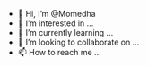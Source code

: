 - 👋 Hi, I’m @Momedha
- 👀 I’m interested in ...
- 🌱 I’m currently learning ...
- 💞️ I’m looking to collaborate on ...
- 📫 How to reach me ...

<!---
Momedha/Momedha is a ✨ special ✨ repository because its `README.md` (this file) appears on your GitHub profile.
You can click the Preview link to take a look at your changes.
--->
